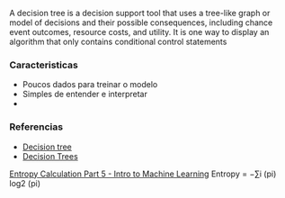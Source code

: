 A decision tree is a decision support tool that uses a tree-like graph or model of decisions and their possible consequences, including chance event outcomes, resource costs, and utility. It is one way to display an algorithm that only contains conditional control statements

### Caracteristicas
- Poucos dados para treinar o modelo
- Simples de entender e interpretar
- 

### Referencias
- [Decision tree](https://en.wikipedia.org/wiki/Decision_tree)
- [Decision Trees](http://scikit-learn.org/stable/modules/tree.html)


[Entropy Calculation Part 5 - Intro to Machine Learning](https://www.youtube.com/watch?v=B_fHrMIzIgE)
Entropy = −∑i (pi) log2 (pi)